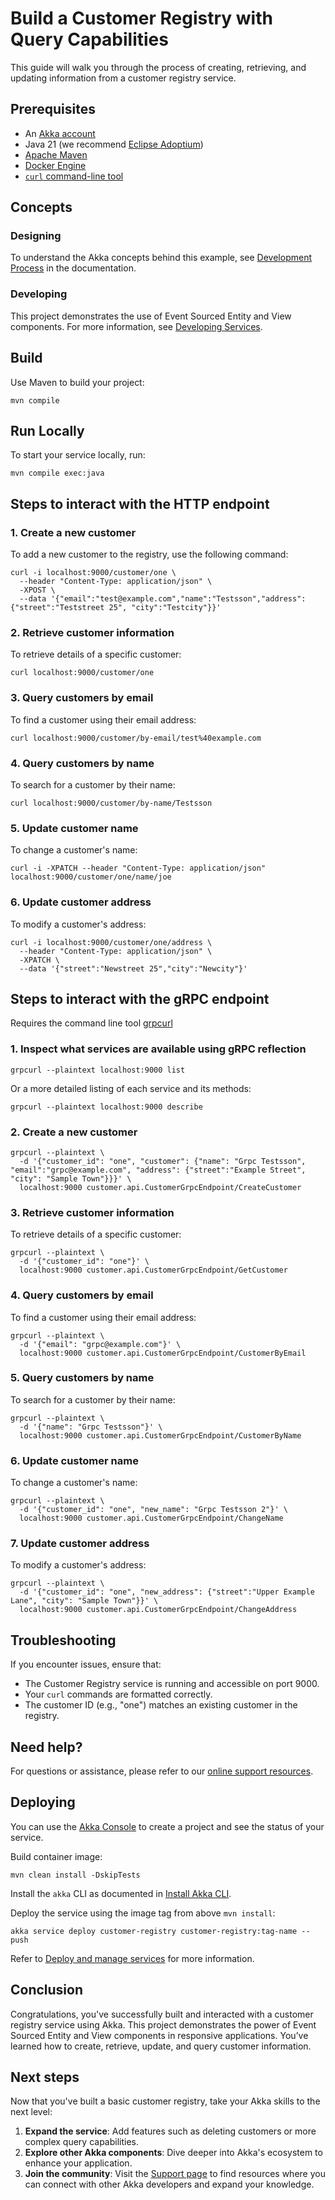 # Build a Customer Registry with Query Capabilities

This guide will walk you through the process of creating, retrieving, and updating information from a customer registry service.

## Prerequisites

- An [Akka account](https://console.akka.io/register)
- Java 21 (we recommend [Eclipse Adoptium](https://adoptium.net/marketplace/))
- [Apache Maven](https://maven.apache.org/install.html)
- [Docker Engine](https://docs.docker.com/get-started/get-docker/)
- [`curl` command-line tool](https://curl.se/download.html)

## Concepts

### Designing

To understand the Akka concepts behind this example, see [Development Process](https://doc.akka.io/concepts/development-process.html) in the documentation.

### Developing

This project demonstrates the use of Event Sourced Entity and View components. For more information, see [Developing Services](https://doc.akka.io/java/index.html).

## Build

Use Maven to build your project:

```shell
mvn compile
```

## Run Locally

To start your service locally, run:

```shell
mvn compile exec:java
```

## Steps to interact with the HTTP endpoint

### 1. Create a new customer

To add a new customer to the registry, use the following command:

```shell
curl -i localhost:9000/customer/one \
  --header "Content-Type: application/json" \
  -XPOST \
  --data '{"email":"test@example.com","name":"Testsson","address":{"street":"Teststreet 25", "city":"Testcity"}}'
```

### 2. Retrieve customer information

To retrieve details of a specific customer:

```shell
curl localhost:9000/customer/one
```

### 3. Query customers by email

To find a customer using their email address:

```shell
curl localhost:9000/customer/by-email/test%40example.com
```

### 4. Query customers by name

To search for a customer by their name:

```shell
curl localhost:9000/customer/by-name/Testsson
```

### 5. Update customer name

To change a customer's name:

```shell
curl -i -XPATCH --header "Content-Type: application/json" localhost:9000/customer/one/name/joe
```

### 6. Update customer address

To modify a customer's address:

```shell
curl -i localhost:9000/customer/one/address \
  --header "Content-Type: application/json" \
  -XPATCH \
  --data '{"street":"Newstreet 25","city":"Newcity"}'
```

## Steps to interact with the gRPC endpoint

Requires the command line tool [grpcurl](https://github.com/fullstorydev/grpcurl)

### 1. Inspect what services are available using gRPC reflection

```shell
grpcurl --plaintext localhost:9000 list
```

Or a more detailed listing of each service and its methods:

```shell
grpcurl --plaintext localhost:9000 describe
```

### 2. Create a new customer

```shell
grpcurl --plaintext \
  -d '{"customer_id": "one", "customer": {"name": "Grpc Testsson", "email":"grpc@example.com", "address": {"street":"Example Street", "city": "Sample Town"}}}' \
  localhost:9000 customer.api.CustomerGrpcEndpoint/CreateCustomer
```

### 3. Retrieve customer information

To retrieve details of a specific customer:

```shell
grpcurl --plaintext \
  -d '{"customer_id": "one"}' \
  localhost:9000 customer.api.CustomerGrpcEndpoint/GetCustomer
```

### 4. Query customers by email

To find a customer using their email address:

```shell
grpcurl --plaintext \
  -d '{"email": "grpc@example.com"}' \
  localhost:9000 customer.api.CustomerGrpcEndpoint/CustomerByEmail
```

### 5. Query customers by name

To search for a customer by their name:

```shell
grpcurl --plaintext \
  -d '{"name": "Grpc Testsson"}' \
  localhost:9000 customer.api.CustomerGrpcEndpoint/CustomerByName
```

### 6. Update customer name

To change a customer's name:

```shell
grpcurl --plaintext \
  -d '{"customer_id": "one", "new_name": "Grpc Testsson 2"}' \
  localhost:9000 customer.api.CustomerGrpcEndpoint/ChangeName
```

### 7. Update customer address

To modify a customer's address:

```shell
grpcurl --plaintext \
  -d '{"customer_id": "one", "new_address": {"street":"Upper Example Lane", "city": "Sample Town"}}' \
  localhost:9000 customer.api.CustomerGrpcEndpoint/ChangeAddress
```


## Troubleshooting

If you encounter issues, ensure that:

- The Customer Registry service is running and accessible on port 9000.
- Your `curl` commands are formatted correctly.
- The customer ID (e.g., "one") matches an existing customer in the registry.

## Need help?

For questions or assistance, please refer to our [online support resources](https://doc.akka.io/support/index.html).

## Deploying

You can use the [Akka Console](https://console.akka.io) to create a project and see the status of your service.

Build container image:

```shell
mvn clean install -DskipTests
```

Install the `akka` CLI as documented in [Install Akka CLI](https://doc.akka.io/operations/cli/installation.html).

Deploy the service using the image tag from above `mvn install`:

```shell
akka service deploy customer-registry customer-registry:tag-name --push
```

Refer to [Deploy and manage services](https://doc.akka.io/operations/services/deploy-service.html)
for more information.

## Conclusion

Congratulations, you've successfully built and interacted with a customer registry service using Akka. This project demonstrates the power of Event Sourced Entity and View components in responsive applications. You’ve learned how to create, retrieve, update, and query customer information.

## Next steps

Now that you've built a basic customer registry, take your Akka skills to the next level:

1. **Expand the service**: Add features such as deleting customers or more complex query capabilities.
2. **Explore other Akka components**: Dive deeper into Akka's ecosystem to enhance your application.
3. **Join the community**: Visit the [Support page](https://doc.akka.io/support/index.html) to find resources where you can connect with other Akka developers and expand your knowledge.
